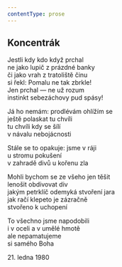 ```yaml
---
contentType: prose
---
```


## Koncentrák

Jestli kdy kdo když prchal  
ne jako lupič z prázdné banky  
či jako vrah z tratoliště činu  
si řekl: Pomalu ne tak zbrkle!  
Jen prchal — ne už rozum  
instinkt sebezáchovy pud spásy!

Já ho nemám: prodlévám ohlížím se  
ještě polaskat tu chvíli  
tu chvíli kdy se šílí  
v návalu nebojácnosti

Stále se to opakuje: jsme v ráji  
u stromu pokušení  
v zahradě divů u kořenu zla

Mohli bychom se ze všeho jen těšit  
lenošit obdivovat div  
jakým petrklíč odemyká stvoření jara  
jak račí klepeto je zázračně  
stvořeno k uchopení

To všechno jsme napodobili  
i v oceli a v umělé hmotě  
ale nepamatujeme  
si samého Boha

21\. ledna 1980
